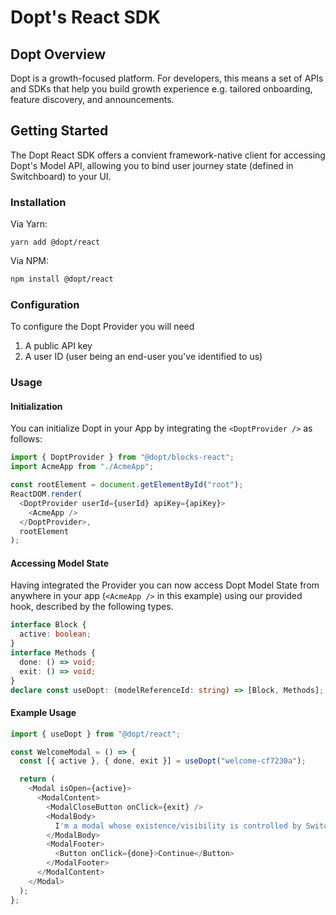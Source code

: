 # Dopt's React SDK

## Dopt Overview

Dopt is a growth-focused platform. For developers, this means a set of APIs and SDKs that help you build growth experience e.g. tailored onboarding, feature discovery, and announcements.

## Getting Started

The Dopt React SDK offers a convient framework-native client for accessing Dopt's Model API, allowing you to bind user journey state (defined in Switchboard) to your UI.

### Installation

Via Yarn:

```
yarn add @dopt/react
```

Via NPM:

```bash
npm install @dopt/react
```

### Configuration

To configure the Dopt Provider you will need

1. A public API key
1. A user ID (user being an end-user you've identified to us)

### Usage

#### Initialization

You can initialize Dopt in your App by integrating the `<DoptProvider />` as follows:

```js
import { DoptProvider } from "@dopt/blocks-react";
import AcmeApp from "./AcmeApp";

const rootElement = document.getElementById("root");
ReactDOM.render(
  <DoptProvider userId={userId} apiKey={apiKey}>
    <AcmeApp />
  </DoptProvider>,
  rootElement
);
```

#### Accessing Model State

Having integrated the Provider you can now access Dopt Model State from anywhere in your app (`<AcmeApp />` in this example) using our provided hook, described by the following types.

```ts
interface Block {
  active: boolean;
}
interface Methods {
  done: () => void;
  exit: () => void;
}
declare const useDopt: (modelReferenceId: string) => [Block, Methods];
```

#### Example Usage

```js
import { useDopt } from "@dopt/react";

const WelcomeModal = () => {
  const [{ active }, { done, exit }] = useDopt("welcome-cf7230a");

  return (
    <Modal isOpen={active}>
      <ModalContent>
        <ModalCloseButton onClick={exit} />
        <ModalBody>
          I'm a modal whose existence/visibility is controlled by Switchboard
        </ModalBody>
        <ModalFooter>
          <Button onClick={done}>Continue</Button>
        </ModalFooter>
      </ModalContent>
    </Modal>
  );
};
```
